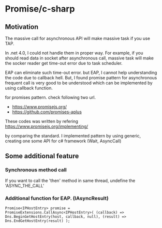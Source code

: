 ﻿# Promise/c-sharp
      
## Motivation

The massive call for asynchronous API will make massive task 
if you use TAP. 
     
In .net 4.0, I could not handle them in proper way. For example, if 
you should read data in socket after asynchronous call, massive 
task will make the socker reader get time-out error due to task 
scheduler.
     
EAP can eliminate such time-out error. but EAP, I cannot help 
understanding the code due to callback hell. But, I found promise 
pattern for asynchronous frequent call is very good to be 
understood which can be implemented by using callback function.
            
for promises pattern. check following two url.
            
 * <https://www.promisejs.org/>
 * <https://github.com/promises-aplus>

These codes was written by refering <https://www.promisejs.org/implementing/>

by comparing the standard. I implemented pattern by using generic,
creating one some API for c# framework (Wait, AsyncCall) 

## Some additional feature

### Synchronous method call
If you want to call the 'then' method in same thread, undefine the 
'ASYNC_THE_CALL'

### Additional function for EAP. (IAsyncResult)

``
Promise<IPHostEntry> promise = PromiseExtensions.CallAsync<IPHostEntry>(
    (callback) => Dns.BeginGetHostEntry(host, callback, null),
    (result) => Dns.EndGetHostEntry(result)
);
``
